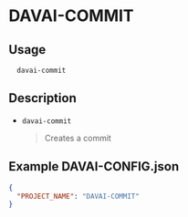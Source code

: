 # DAVAI-COMMIT

## Usage
```shell
  davai-commit
```
## Description
- `davai-commit`
  > Creates a commit

## Example DAVAI-CONFIG.json
```json
{
  "PROJECT_NAME": "DAVAI-COMMIT"
}
```
